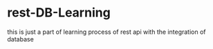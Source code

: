 # rest-DB-Learning
this is just a part of learning process of rest api with the integration of database 
